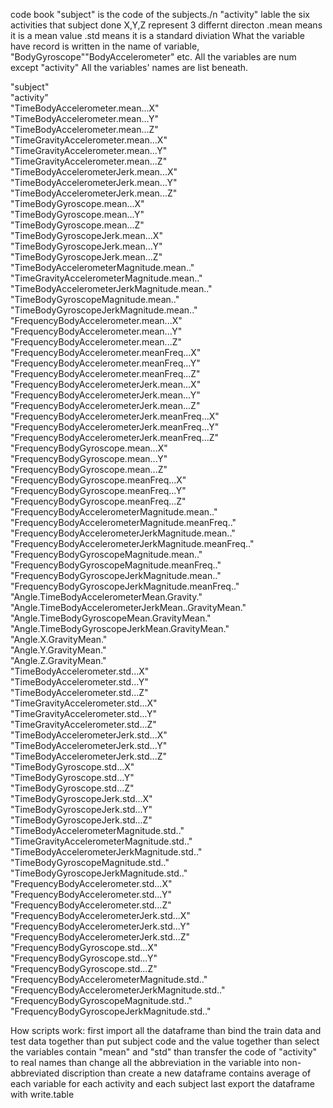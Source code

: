 code book
"subject" is the code of the subjects./n
"activity" lable the six activities that subject done
X,Y,Z represent 3 differnt directon
.mean means it is a mean value
.std means it is a standard diviation
 What the variable have record is written in the name of variable,
 "BodyGyroscope""BodyAccelerometer" etc.
 All the variables are num except "activity"
All the variables' names are list beneath.

"subject"                                           
"activity"                                          
"TimeBodyAccelerometer.mean...X"                    
"TimeBodyAccelerometer.mean...Y"                    
"TimeBodyAccelerometer.mean...Z"                    
"TimeGravityAccelerometer.mean...X"                 
"TimeGravityAccelerometer.mean...Y"                 
"TimeGravityAccelerometer.mean...Z"                 
"TimeBodyAccelerometerJerk.mean...X"                
"TimeBodyAccelerometerJerk.mean...Y"                
"TimeBodyAccelerometerJerk.mean...Z"                
"TimeBodyGyroscope.mean...X"                        
"TimeBodyGyroscope.mean...Y"                        
"TimeBodyGyroscope.mean...Z"                        
"TimeBodyGyroscopeJerk.mean...X"                    
"TimeBodyGyroscopeJerk.mean...Y"                    
"TimeBodyGyroscopeJerk.mean...Z"                    
"TimeBodyAccelerometerMagnitude.mean.."             
"TimeGravityAccelerometerMagnitude.mean.."          
"TimeBodyAccelerometerJerkMagnitude.mean.."         
"TimeBodyGyroscopeMagnitude.mean.."                 
"TimeBodyGyroscopeJerkMagnitude.mean.."             
"FrequencyBodyAccelerometer.mean...X"               
"FrequencyBodyAccelerometer.mean...Y"               
"FrequencyBodyAccelerometer.mean...Z"               
"FrequencyBodyAccelerometer.meanFreq...X"           
"FrequencyBodyAccelerometer.meanFreq...Y"           
"FrequencyBodyAccelerometer.meanFreq...Z"           
"FrequencyBodyAccelerometerJerk.mean...X"           
"FrequencyBodyAccelerometerJerk.mean...Y"           
"FrequencyBodyAccelerometerJerk.mean...Z"           
"FrequencyBodyAccelerometerJerk.meanFreq...X"       
"FrequencyBodyAccelerometerJerk.meanFreq...Y"       
"FrequencyBodyAccelerometerJerk.meanFreq...Z"       
"FrequencyBodyGyroscope.mean...X"                   
"FrequencyBodyGyroscope.mean...Y"                   
"FrequencyBodyGyroscope.mean...Z"                   
"FrequencyBodyGyroscope.meanFreq...X"               
"FrequencyBodyGyroscope.meanFreq...Y"               
"FrequencyBodyGyroscope.meanFreq...Z"               
"FrequencyBodyAccelerometerMagnitude.mean.."        
"FrequencyBodyAccelerometerMagnitude.meanFreq.."    
"FrequencyBodyAccelerometerJerkMagnitude.mean.."    
"FrequencyBodyAccelerometerJerkMagnitude.meanFreq.."
"FrequencyBodyGyroscopeMagnitude.mean.."            
"FrequencyBodyGyroscopeMagnitude.meanFreq.."        
"FrequencyBodyGyroscopeJerkMagnitude.mean.."        
"FrequencyBodyGyroscopeJerkMagnitude.meanFreq.."    
"Angle.TimeBodyAccelerometerMean.Gravity."          
"Angle.TimeBodyAccelerometerJerkMean..GravityMean." 
"Angle.TimeBodyGyroscopeMean.GravityMean."          
"Angle.TimeBodyGyroscopeJerkMean.GravityMean."      
"Angle.X.GravityMean."                              
"Angle.Y.GravityMean."                              
"Angle.Z.GravityMean."                              
"TimeBodyAccelerometer.std...X"                     
"TimeBodyAccelerometer.std...Y"                     
"TimeBodyAccelerometer.std...Z"                     
"TimeGravityAccelerometer.std...X"                  
"TimeGravityAccelerometer.std...Y"                  
"TimeGravityAccelerometer.std...Z"                  
"TimeBodyAccelerometerJerk.std...X"                 
"TimeBodyAccelerometerJerk.std...Y"                 
"TimeBodyAccelerometerJerk.std...Z"                 
"TimeBodyGyroscope.std...X"                         
"TimeBodyGyroscope.std...Y"                         
"TimeBodyGyroscope.std...Z"                         
"TimeBodyGyroscopeJerk.std...X"                     
"TimeBodyGyroscopeJerk.std...Y"                     
"TimeBodyGyroscopeJerk.std...Z"                     
"TimeBodyAccelerometerMagnitude.std.."              
"TimeGravityAccelerometerMagnitude.std.."           
"TimeBodyAccelerometerJerkMagnitude.std.."          
"TimeBodyGyroscopeMagnitude.std.."                  
"TimeBodyGyroscopeJerkMagnitude.std.."              
"FrequencyBodyAccelerometer.std...X"                
"FrequencyBodyAccelerometer.std...Y"                
"FrequencyBodyAccelerometer.std...Z"                
"FrequencyBodyAccelerometerJerk.std...X"            
"FrequencyBodyAccelerometerJerk.std...Y"            
"FrequencyBodyAccelerometerJerk.std...Z"            
"FrequencyBodyGyroscope.std...X"                    
"FrequencyBodyGyroscope.std...Y"                    
"FrequencyBodyGyroscope.std...Z"                    
"FrequencyBodyAccelerometerMagnitude.std.."         
"FrequencyBodyAccelerometerJerkMagnitude.std.."     
"FrequencyBodyGyroscopeMagnitude.std.."             
"FrequencyBodyGyroscopeJerkMagnitude.std.."  

How scripts work:
first import all the dataframe
than bind the train data and test data together
than put subject code and the value together
than select the variables contain "mean" and "std"
than transfer the code of "activity" to real names
than change all the abbreviation in the variable into non-abbreviated discription
than create a new dataframe contains average of each variable for each activity and each subject
last export the dataframe with write.table
